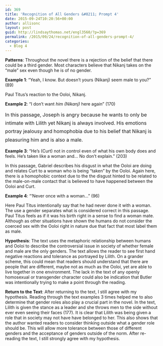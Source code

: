 ```yaml
---
id: 369
title: 'Recognition of All Genders &#8211; Prompt 4'
date: 2015-09-24T10:20:56+00:00
author: allisonc
layout: post
guid: http://lindsaythomas.net/engl3560/?p=369
permalink: /2015/09/24/recognition-of-all-genders-prompt-4/
categories:
  - Blog 4
---
```

**Patterns**: Throughout the novel there is a rejection of the belief that there could be a third gender. Most characters believe that Nikanj takes on the &#8220;male&#8221; sex even though he is of no gender.

**Example 1**: &#8220;Yeah, I know. But doesn&#8217;t yours (Nikanj) seem male to you?&#8221; (89)

Paul Titus&#8217;s reaction to the Ooloi, Nikanj.

**Example 2**: &#8220;I don&#8217;t want _him (_Nikanj_)_ here again&#8221; (170)

<span style="line-height: 1.71429;font-size: 1rem">In this passage, Joseph is angry because he wants to only be intimate with Lilith yet Nikanj is always involved. His emotions portray jealousy and homophobia due to his belief that Nikanj is pleasuring him and is also a male.</span>

**Example 3**: &#8220;He&#8217;s (Curt) not in control even of what his own body does and feels. He&#8217;s taken like a woman and&#8230; No don&#8217;t explain.&#8221; (203)

In this passage, Gabriel describes his disgust in what the Ooloi are doing and relates Curt to a woman who is being &#8220;taken&#8221; by the Ooloi. Again here, there is a homophobic context due to the the disgust hinted to be related to the male-on-male contact that is believed to have happened between the Ooloi and Curt.

**Example 4**: &#8220;&#8216;Never once with a woman&#8230;&#8221; (96)

Here Paul Titus intentionally say that he had never done it with a woman. The use a gender separates what is considered correct in this passage. Paul Titus feels as if it was his birth right in a sense to find a woman mate. Although as other situations have shown the humans do not consider the coerced sex with the Ooloi right in nature due that fact that most label them as male.

**Hypothesis**: The text uses the metaphoric relationship between humans and Ooloi to describe the controversial issue in society of whether female and male are the only genders. The text allows the reader to see first hand negative reactions and tolerance as portrayed by Lilith. On a grander scheme, this could mean that readers should understand that there are people that are different, maybe not as much as the Ooloi, yet are able to live together in one environment. The lack in the text of any openly homosexual or transgender character could also be indication that Butler was intentionally trying to make a point through the reading.

**Return to the Text**: After returning to the text, I still agree with my hypothesis. Reading through the text examples 3 times helped me to also determine that gender roles also play a crucial part in the novel. In the text, Lilith is given the stance as a leader and she throws men to the side without ever even seeing their faces (177). It is clear that Lilith was being given a role that in society may not have have belonged to her. This also shows that the author wanted readers to consider thinking outside what a gender role should be. This will allow more tolerance between those of different genders and the acceptance of genders outside of the norm. After re-reading the text, I still strongly agree with my hypothesis.

&nbsp;